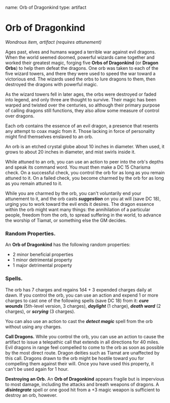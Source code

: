 name: Orb of Dragonkind type: artifact

# Orb of Dragonkind
_Wondrous item, artifact (requires attunement)_

Ages past, elves and humans waged a terrible war against evil dragons. When the world seemed doomed, powerful wizards came together and worked their greatest magic, forging five **Orbs of Dragonkind** (or **Dragon Orbs**) to help them defeat the dragons. One orb was taken to each of the five wizard towers, and there they were used to speed the war toward a victorious end. The wizards used the orbs to lure dragons to them, then destroyed the dragons with powerful magic.

As the wizard towers fell in later ages, the orbs were destroyed or faded into legend, and only three are thought to survive. Their magic has been warped and twisted over the centuries, so although their primary purpose of calling dragons still functions, they also allow some measure of control over dragons.

Each orb contains the essence of an evil dragon, a presence that resents any attempt to coax magic from it. Those lacking in force of personality might find themselves enslaved to an orb.

An orb is an etched crystal globe about 10 inches in diameter. When used, it grows to about 20 inches in diameter, and mist swirls inside it.

While attuned to an orb, you can use an action to peer into the orb's depths and speak its command word. You must then make a DC 15 Charisma check. On a successful check, you control the orb for as long as you remain attuned to it. On a failed check, you become charmed by the orb for as long as you remain attuned to it.

While you are charmed by the orb, you can't voluntarily end your attunement to it, and the orb casts **_suggestion_** on you at will (save DC 18), urging you to work toward the evil ends it desires. The dragon essence within the orb might want many things: the annihilation of a particular people, freedom from the orb, to spread suffering in the world, to advance the worship of Tiamat, or something else the GM decides.

### Random Properties.
An **Orb of Dragonkind** has the following random properties:
* 2 minor beneficial properties
* 1 minor detrimental property
* 1 major detrimental property

### Spells.
The orb has 7 charges and regains 1d4 + 3 expended charges daily at dawn. If you control the orb, you can use an action and expend 1 or more charges to cast one of the following spells (save DC 18) from it: **_cure wounds_** (5th-level version, 3 charges), **_daylight_** (1 charge), **_death ward_** (2 charges), or **_scrying_** (3 charges).

You can also use an action to cast the **_detect magic_** spell from the orb without using any charges.

**Call Dragons.** While you control the orb, you can use an action to cause the artifact to issue a telepathic call that extends in all directions for 40 miles. Evil dragons in range feel compelled to come to the orb as soon as possible by the most direct route. Dragon deities such as Tiamat are unaffected by this call. Dragons drawn to the orb might be hostile toward you for compelling them against their will. Once you have used this property, it can't be used again for 1 hour.

**Destroying an Orb.** An **Orb of Dragonkind** appears fragile but is impervious to most damage, including the attacks and breath weapons of dragons. A **_disintegrate_** spell or one good hit from a +3 magic weapon is sufficient to destroy an orb, however.

